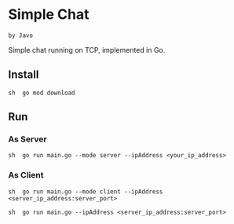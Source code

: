 # Simple Chat
`by Javo`

Simple chat running on TCP, implemented in Go.


## Install

`sh 
go mod download
`

## Run 
### As Server 

`sh 
go run main.go --mode server --ipAddress <your_ip_address> 
`
### As Client

`sh 
go run main.go --mode client --ipAddress <server_ip_address:server_port> 
`

`sh 
go run main.go --ipAddress <server_ip_address:server_port> 
`

